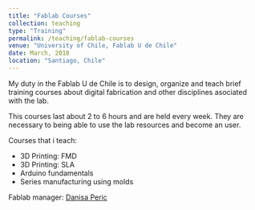 ```yaml
---
title: "Fablab Courses"
collection: teaching
type: "Training"
permalink: /teaching/fablab-courses
venue: "University of Chile, Fablab U de Chile"
date: March, 2018
location: "Santiago, Chile"
---
```


My duty in the Fablab U de Chile is to design, organize and teach brief training courses about digital fabrication and other disciplines asociated with the lab.


This courses last about 2 to 6 hours and are held every week. They are necessary to being able to use the lab resources and become an user.

Courses that i teach:

- 3D Printing: FMD
- 3D Printing: SLA
- Arduino fundamentals
- Series manufacturing using molds


Fablab manager: [Danisa Peric](mailto:danisa@fablab.uchile.cl)